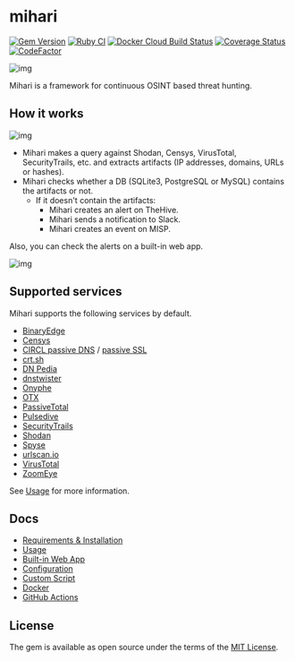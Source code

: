 # mihari

[![Gem Version](https://badge.fury.io/rb/mihari.svg)](https://badge.fury.io/rb/mihari)
[![Ruby CI](https://github.com/ninoseki/mihari/actions/workflows/test.yml/badge.svg)](https://github.com/ninoseki/mihari/actions/workflows/test.yml)
[![Docker Cloud Build Status](https://img.shields.io/docker/cloud/build/ninoseki/mihari)](https://hub.docker.com/r/ninoseki/mihari)
[![Coverage Status](https://coveralls.io/repos/github/ninoseki/mihari/badge.svg?branch=master)](https://coveralls.io/github/ninoseki/mihari?branch=master)
[![CodeFactor](https://www.codefactor.io/repository/github/ninoseki/mihari/badge)](https://www.codefactor.io/repository/github/ninoseki/mihari)

![img](https://github.com/ninoseki/mihari/raw/master/images/logo.png)

Mihari is a framework for continuous OSINT based threat hunting.

## How it works

![img](https://github.com/ninoseki/mihari/raw/master/images/overview.png)

- Mihari makes a query against Shodan, Censys, VirusTotal, SecurityTrails, etc. and extracts artifacts (IP addresses, domains, URLs or hashes).
- Mihari checks whether a DB (SQLite3, PostgreSQL or MySQL) contains the artifacts or not.
  - If it doesn't contain the artifacts:
    - Mihari creates an alert on TheHive.
    - Mihari sends a notification to Slack.
    - Mihari creates an event on MISP.

Also, you can check the alerts on a built-in web app.

![img](https://github.com/ninoseki/mihari/raw/master/images/web_alerts.png)

## Supported services

Mihari supports the following services by default.

- [BinaryEdge](https://www.binaryedge.io/)
- [Censys](http://censys.io)
- [CIRCL passive DNS](https://www.circl.lu/services/passive-dns/) / [passive SSL](https://www.circl.lu/services/passive-ssl/)
- [crt.sh](https://crt.sh/)
- [DN Pedia](https://dnpedia.com/)
- [dnstwister](https://dnstwister.report/)
- [Onyphe](https://onyphe.io)
- [OTX](https://otx.alienvault.com/)
- [PassiveTotal](https://community.riskiq.com/)
- [Pulsedive](https://pulsedive.com/)
- [SecurityTrails](https://securitytrails.com/)
- [Shodan](https://shodan.io)
- [Spyse](https://spyse.com)
- [urlscan.io](https://urlscan.io)
- [VirusTotal](http://virustotal.com)
- [ZoomEye](https://zoomeye.org)

See [Usage](https://github.com/ninoseki/mihari/wiki/Usage) for more information.

## Docs

- [Requirements & Installation](https://github.com/ninoseki/mihari/wiki/Requirements-&-Installation)
- [Usage](https://github.com/ninoseki/mihari/wiki/Usage)
- [Built-in Web App](https://github.com/ninoseki/mihari/wiki/Built-in-Web-App)
- [Configuration](https://github.com/ninoseki/mihari/wiki/Configuration)
- [Custom Script](https://github.com/ninoseki/mihari/wiki/Custom-Script)
- [Docker](https://github.com/ninoseki/mihari/wiki/Docker)
- [GitHub Actions](https://github.com/ninoseki/mihari/wiki/GitHub-Actions)

## License

The gem is available as open source under the terms of the [MIT License](https://opensource.org/licenses/MIT).
